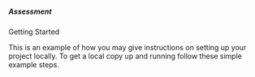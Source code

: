 ##### Assessment

Getting Started

This is an example of how you may give instructions on setting up your project locally. To get a local copy up and running follow these simple example steps.

